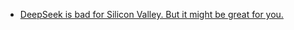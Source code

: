 - [DeepSeek is bad for Silicon Valley. But it might be great for you.](https://cur.at/8y3bl4V?m=web)
